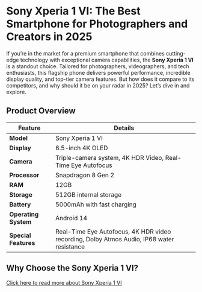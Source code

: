 # Sony Xperia 1 VI: The Best Smartphone for Photographers and Creators in 2025

If you’re in the market for a premium smartphone that combines cutting-edge technology with exceptional camera capabilities, the **Sony Xperia 1 VI** is a standout choice. Tailored for photographers, videographers, and tech enthusiasts, this flagship phone delivers powerful performance, incredible display quality, and top-tier camera features. But how does it compare to its competitors, and why should it be on your radar in 2025? Let’s dive in and explore.

## Product Overview

| Feature                  | Details                                                        |
|--------------------------|----------------------------------------------------------------|
| **Model**                | Sony Xperia 1 VI                                              |
| **Display**              | 6.5-inch 4K OLED                                              |
| **Camera**               | Triple-camera system, 4K HDR Video, Real-Time Eye Autofocus   |
| **Processor**            | Snapdragon 8 Gen 2                                            |
| **RAM**                  | 12GB                                                          |
| **Storage**              | 512GB internal storage                                        |
| **Battery**              | 5000mAh with fast charging                                    |
| **Operating System**     | Android 14                                                    |
| **Special Features**     | Real-Time Eye Autofocus, 4K HDR video recording, Dolby Atmos Audio, IP68 water resistance |

## Why Choose the Sony Xperia 1 VI?

[Click here to read more about Sony Xperia 1 VI](https://wyreconnect.com/sony-xperia-1-vi-the-best-smartphone/)
